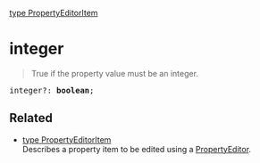 [type PropertyEditorItem](PropertyEditorItem.md)

# integer

> True if the property value must be an integer.

<pre class="docgen_signature">integer?: <b>boolean</b>;</pre>

## Related

- [<!--{ref:type}-->type PropertyEditorItem](PropertyEditorItem.md) \
    Describes a property item to be edited using a [PropertyEditor](PropertyEditor.md).

